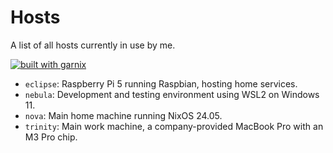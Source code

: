 # Hosts

A list of all hosts currently in use by me.

[![built with garnix](https://img.shields.io/endpoint.svg?url=https%3A%2F%2Fgarnix.io%2Fapi%2Fbadges%2Fyash-garg%2Fdotfiles%3Fbranch%3Dstable)](https://garnix.io)

- `eclipse`: Raspberry Pi 5 running Raspbian, hosting home services.
- `nebula`: Development and testing environment using WSL2 on Windows 11.
- `nova`: Main home machine running NixOS 24.05.
- `trinity`: Main work machine, a company-provided MacBook Pro with an M3 Pro chip.
